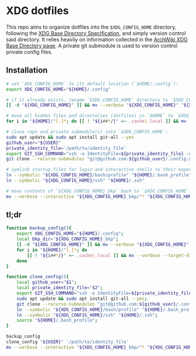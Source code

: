 # XDG dotfiles

This repo aims to organize dotfiles into the `$XDG_CONFIG_HOME` directory, following the [XDG Base Directory Specification](https://specifications.freedesktop.org/basedir-spec/basedir-spec-latest.html), and simply version control said directory.
It relies heavily on information collected in the [ArchWiki XDG Base Directory page](https://wiki.archlinux.org/title/XDG_Base_Directory).
A private git submodule is used to version control private config files.

## Installation

```bash
# set `XDG_CONFIG_HOME` to its default location (`$HOME/.config`):
export XDG_CONFIG_HOME="${HOME}/.config"

# if it already exists, rename `$XDG_CONFIG_HOME` directory to `$XDG_CONFIG_HOME_bkp`; otherwise, create the backup directory:
[[ -d "${XDG_CONFIG_HOME}" ]] && mv --verbose "${XDG_CONFIG_HOME}" "${XDG_CONFIG_HOME}_bkp" || mkdir --parents --verbose "${XDG_CONFIG_HOME}_bkp"

# move all hidden files and directories (dotfiles) in `$HOME` to `$XDG_CONFIG_HOME_bkp` (except `.cache` and `.local` directories):
for i in "${HOME}/"[.]*; do [[ ! "${i##*/}" =~ .cache|.local ]] && mv --verbose --target-directory="${XDG_CONFIG_HOME}_bkp" "${i}"; done

# clone repo and private submodule(s) into `$XDG_CONFIG_HOME`:
sudo apt update && sudo apt install git-all --yes
github_user="${USER}"
private_identity_file='/path/to/identity_file'
export GIT_SSH_COMMAND="ssh -o IdentityFile=${private_identity_file} -o IdentitiesOnly=yes" # [How to specify the private SSH-key to use when executing shell command on Git?](https://stackoverflow.com/a/29754018/13019084)
git clone --recurse-submodules "git@github.com:${github_user}/.config.git" "${XDG_CONFIG_HOME}" # [Using Git Submodules for Private Content](https://www.taniarascia.com/git-submodules-private-content/)

# symlink startup files for login and interactive shells to their expected locations:
ln --symbolic "${XDG_CONFIG_HOME}/bash/profile" "${HOME}/.bash_profile"
ln --symbolic "${XDG_CONFIG_HOME}/ssh" "${HOME}/.ssh"

# move contents of `${XDG_CONFIG_HOME}_bkp` back to `$XDG_CONFIG_HOME`:
mv --verbose --interactive "${XDG_CONFIG_HOME}_bkp/"* "${XDG_CONFIG_HOME}/" && rmdir "${XDG_CONFIG_HOME}_bkp"
```

## tl;dr

```bash
function backup_config(){
    export XDG_CONFIG_HOME="${HOME}/.config";
    local bkp_dir="${XDG_CONFIG_HOME}_bkp";
    [[ -d "${XDG_CONFIG_HOME}" ]] && mv --verbose "${XDG_CONFIG_HOME}" "${bkp_dir}" || mkdir --parents --verbose "${bkp_dir}";
    for i in "${HOME}/"[.]*; do
        [[ ! "${i##*/}" =~ .cache|.local ]] && mv --verbose --target-directory="${bkp_dir}" "${i}";
    done
}

function clone_config(){
    local github_user="$1";
    local private_identity_file="$2";
    export GIT_SSH_COMMAND="ssh -o IdentityFile=${private_identity_file} -o IdentitiesOnly=yes"; # [How to specify the private SSH-key to use when executing shell command on Git?](https://stackoverflow.com/a/29754018/13019084)
    sudo apt update && sudo apt install git-all --yes;
    git clone --recurse-submodules "git@github.com:${github_user}/.config.git" "${XDG_CONFIG_HOME}"; # [Using Git Submodules for Private Content](https://www.taniarascia.com/git-submodules-private-content/)
    ln --symbolic "${XDG_CONFIG_HOME}/bash/profile" "${HOME}/.bash_profile";
    ln --symbolic "${XDG_CONFIG_HOME}/ssh" "${HOME}/.ssh";
    source "${HOME}/.bash_profile";
}

backup_config
clone_config "${USER}" '/path/to/identity_file'
mv --verbose --interactive "${XDG_CONFIG_HOME}_bkp/"* "${XDG_CONFIG_HOME}/" && rmdir "${XDG_CONFIG_HOME}_bkp"
```
